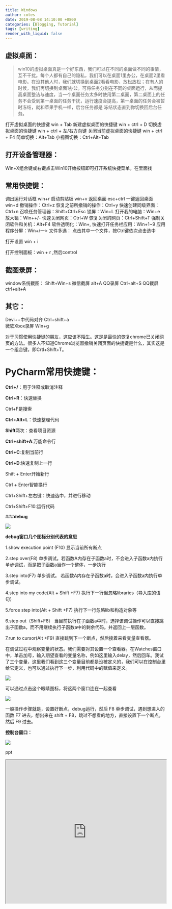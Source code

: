 ```yaml
---
title: Windows
author: cotes
date: 2019-08-08 14:10:00 +0800
categories: [Blogging, Tutorial]
tags: [writing]
render_with_liquid: false
---
```


## 虚拟桌面：

> win10的虚拟桌面真是一个好东西，我们可以在不同的桌面做不同的事情，互不干扰。每个人都有自己的隐私，我们可以在桌面1里办公，在桌面2里看电影。在没其他人时，我们就切换到桌面2看看电影，放松放松；在有人的时候，我们再切换到桌面1办公。可将任务分别在不同的桌面运行，从而提高桌面整洁与速度，当一个桌面任务太多时使用第二桌面，第二桌面上的任务不会受到第一桌面的任务干扰，运行速度会提高，第一桌面的任务会被暂时冻结，就和苹果手机一样，后台任务都是 冻结状态直到你切换回后台任务。

打开虚拟桌面的快捷键    win + Tab
新建虚拟桌面的快捷键  win + ctrl + D
切换虚拟桌面的快捷键    win + ctrl + 左/右方向键 
关闭当前虚拟桌面的快捷键  win + ctrl + F4
简单切换：Alt+Tab
小视图切换：Ctrl+Alt+Tab

## 打开设备管理器：

Win+X组合键或右键点击Win10开始按钮即可打开系统快捷菜单，在里面找

## 常用快捷键：

调出运行对话框    win+r
启动剪贴板      win+v
返回桌面    esc+ctrl 
一键返回桌面      win+d 
撤销操作：Ctrl+z
恢复之前所撤销的操作：Ctrl+y
快速创建同级界面：Ctrl+n
召唤任务管理器：Shift+Ctrl+Esc
锁屏：Win+L
打开我的电脑：Win+e
放大镜：Win++/-
快速关闭网页：Ctrl+W
恢复关闭的网页：Ctrl+Shift+T
强制关闭软件和关机：Alt+F4
软件透明化：Win+,
快速打开任务栏应用：Win+1~9
应用程序分屏：Win+/一>
文件多选：   点击其中一个文件，按Ctrl键依次点击选中

打开设置    win + i

打开控制面板：win + r   ,然后control



## 截图录屏：

window系统截图：  Shift+Win+s
微信截屏   alt+A
QQ录屏         Ctrl+alt+S
QQ截屏      ctrl+alt+A

## 其它：

Devi++中代码对齐   Ctrl+shift+a  
微软Xbox录屏     Win+g

对于习惯使用快捷键的朋友，这应该不陌生。这是是最快的恢复chrome已关闭网页的方法。很多人不知道Chrome浏览器撤销关闭页面的快捷键是什么，其实这是一个组合键，即Crtl+Shift+T。



# PyCharm常用快捷键：

**Ctrl+/**：用于注释或取消注释

**Ctrl+R**：快速替换

Ctrl+F是搜索

**Ctrl+Alt+L**：快速整理代码

**Shift**两次：查看项目资源

**Ctrl+shift+A**:万能命令行

**Ctrl+C**:复制当前行

**Ctrl+D**:快速复制上一行

Shift + Enter开始新行

Ctrl + Enter智能换行

Ctrl+Shift+左右键：快速选中，并进行移动 

Ctrl+Shift+F10:运行代码

###**debug**

![](https://liuliutuku.oss-cn-hangzhou.aliyuncs.com/tupian0/kdeaw43ozhj44_bf2a59bbd7e34796821116607f44de8b.png)

**debug窗口几个图标分别代表的意思**

1.show execution point (F10)
显示当前所有断点

2.step over(F8) 
单步调试。若函数A内存在子函数a时，不会进入子函数a内执行单步调试，而是把子函数a当作一个整体，一步执行

3.step into(F7) 单步调试。
若函数A内存在子函数a时，会进入子函数a内执行单步调试。

4.step into my code(Alt + Shift +F7) 
执行下一行但忽略libraries（导入库的语句）

5.force step into(Alt + Shift +F7) 
执行下一行忽略lib和构造对象等

6.step out（Shift+F8）
当目前执行在子函数a中时，选择该调试操作可以直接跳出子函数a，而不用继续执行子函数a中的剩余代码。并返回上一层函数。

7.run to cursor(Alt +F9) 
直接跳到下一个断点，然后接着来看变量查看器。

在调试过程中观察变量的状态。我们需要对其设置一个查看器。在Watches窗口中，单击加号，输入期望查看的变量名称，例如这里输入delay，然后回车。我试了三个变量，这里我们看到这三个变量目前都是没被定义的，我们可以在控制台里给它定义，也可以通过执行下一步，利用代码中的赋值来定义。

![](https://liuliutuku.oss-cn-hangzhou.aliyuncs.com/tupian0/kdeaw43ozhj44_71e01838c2ce4a4ab31a30ff947bdf17.png)

可以通过点击这个眼睛图标，将这两个窗口连在一起查看

![](https://liuliutuku.oss-cn-hangzhou.aliyuncs.com/tupian0/kdeaw43ozhj44_b62da6079fb145b48f642db6be65edf0.png)


一般操作步骤就是，设置好断点，debug运行，然后 F8 单步调试，遇到想进入的函数 F7 进去，想出来在 shift + F8，跳过不想看的地方，直接设置下一个断点，然后 F9 过去。

**控制台窗口：**

![](https://liuliutuku.oss-cn-hangzhou.aliyuncs.com/tupian0/kdeaw43ozhj44_514654dbc041498983b942b707d004ea.png)



ppt 

<iframe src="https://gamma.app/embed/fr0bx13cv4fptpj" style="width: 700px; max-width: 100%; height: 450px" allow="fullscreen" title="网络知识学习"></iframe>
